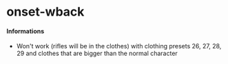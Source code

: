 # onset-wback
#### Informations
* Won't work (rifles will be in the clothes) with clothing presets 26, 27, 28, 29 and clothes that are bigger than the normal character
